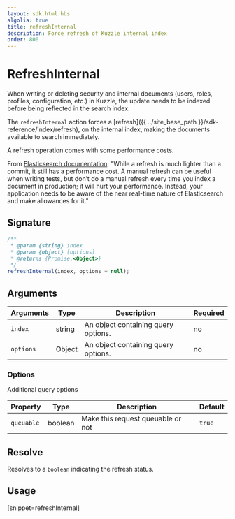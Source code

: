 ```yaml
---
layout: sdk.html.hbs
algolia: true
title: refreshInternal
description: Force refresh of Kuzzle internal index
order: 800
---
```


# RefreshInternal

When writing or deleting security and internal documents (users, roles, profiles, configuration, etc.) in Kuzzle, the update needs to be indexed before being reflected in the search index.

The `refreshInternal` action forces a [refresh]({{ ../site_base_path }}/sdk-reference/index/refresh), on the internal index, making the documents available to search immediately.

<div class="alert alert-info">
  A refresh operation comes with some performance costs.

  From [Elasticsearch documentation](https://www.elastic.co/guide/en/elasticsearch/reference/current/docs-refresh.html):
  "While a refresh is much lighter than a commit, it still has a performance cost. A manual refresh can be useful when writing tests, but don’t do a manual refresh every time you index a document in production; it will hurt your performance. Instead, your application needs to be aware of the near real-time nature of Elasticsearch and make allowances for it."
</div>

## Signature

```javascript
/**
 * @param {string} index
 * @param {object} [options]
 * @returns {Promise.<Object>}
 */
refreshInternal(index, options = null);
```

## Arguments

| Arguments | Type   | Description                         | Required |
| --------- | ------ | ----------------------------------- | -------- |
| `index`   | string | An object containing query options. | no       |
| `options` | Object | An object containing query options. | no       |

### **Options**

Additional query options

| Property   | Type    | Description                       | Default |
| ---------- | ------- | --------------------------------- | ------- |
| `queuable` | boolean | Make this request queuable or not | `true`  |

## Resolve

Resolves to a `boolean` indicating the refresh status.

## Usage

[snippet=refreshInternal]
